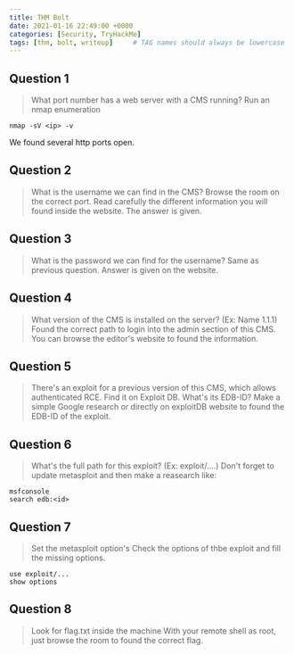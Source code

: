 ```yaml
---
title: THM Bolt
date: 2021-01-16 22:49:00 +0000
categories: [Security, TryHackMe]
tags: [thm, bolt, writeup]     # TAG names should always be lowercase
---
```


## Question 1
> What port number has a web server with a CMS running?
Run an nmap enumeration
```console
nmap -sV <ip> -v
```
We found several http ports open.

## Question 2
> What is the username we can find in the CMS?
Browse the room on the correct port.
Read carefully the different information you will found inside the website. The answer is given.

## Question 3
> What is the password we can find for the username?
Same as previous question. Answer is given on the website.

## Question 4
> What version of the CMS is installed on the server? (Ex: Name 1.1.1)
Found the correct path to login into the admin section of this CMS. You can browse the editor's website to found the information.

## Question 5
> There's an exploit for a previous version of this CMS, which allows authenticated RCE. Find it on Exploit DB. What's its EDB-ID?
Make a simple Google research or directly on exploitDB website to found the EDB-ID of the exploit.

## Question 6
> What's the full path for this exploit? (Ex: exploit/....)
Don't forget to update metasploit and then make a reasearch like:
```console
msfconsole
search edb:<id>
```

## Question 7
> Set the metasploit option's
Check the options of thbe exploit and fill the missing options.
```console
use exploit/...
show options
```

## Question 8
> Look for flag.txt inside the machine
With your remote shell as root, just browse the room to found the correct flag.